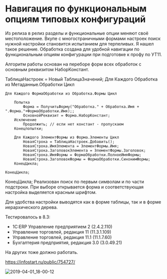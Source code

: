 # Навигация по функциональным опциям типовых конфигураций

Из релиза в релиз разделы и функциональные опции меняют своё местоположение. Вкупе с многостраничными формами настроек поиск нужной настройки становится испытанием для терпеливых. Я нашел такое решение.
Обработка создана для удобной навигации по функциональным опциям конфигурации при подготовке к профу по УТ11.

Алгоритм работы основан на переборе форм всех обработок с основным реквизитом НаборКонстант.

ТаблицаНастроек = Новый ТаблицаЗначений;
Для Каждого Обработка из Метаданные.Обработки Цикл
	
	Для Каждого ФормаОбработки из Обработка.Формы Цикл
		
		Попытка
			Форма = ПолучитьФорму("Обработка." + Обработка.Имя + ".Форма."+ФормаОбработки.Имя);;
			ОсновнойРеквизит = Форма.НаборКонстант; 
		Исключение
			Продолжить; // если нет констант - пропускаем
		Конецпопытки;
	
		Для Каждого ЭлементФормы из Форма.Элементы Цикл
			НоваяСтрока = ТаблицаНастроек.Добавить();
			НоваяСтрока.ИмяЭлемента = ЭлементФормы.Имя;
			НоваяСтрока.ЗаголовокЭлемента = ЭлементФормы.Заголовок;
			НоваяСтрока.ИмяФормы = ФормаОбработки.ПолноеИмяФормы;
			НоваяСтрока.ЗаголовокФормы = ФормаОбработки.СинонимФормы;
		КонецЦикла;

	КонецЦикла;
	
КонецЦикла;
Реализован поиск по первым символам и по части подстроки. При выборе открывается форма и соответствующая настройка выделяется красным шрифтом.

Для удобства настройки выводятся как в форме таблицы, так и в форме иерархического дерева.

Тестировалось в 8.3:
- 1С:ERP Управление предприятием 2 (2.4.2.110)
- Управление торговлей, редакция 11 (11.3.1.109)
- Управление торговлей, редакция 11.1 (11.1.7.60)
- Бухгалтерия предприятия, редакция 3.0 (3.0.49.21)

На других тоже должно работать.

https://infostart.ru/public/754727/

![2019-04-01_18-00-12](https://infostart.ru/upload/iblock/21f/21f19becc086c0cdd2d4c3ec35aed497.gif)
